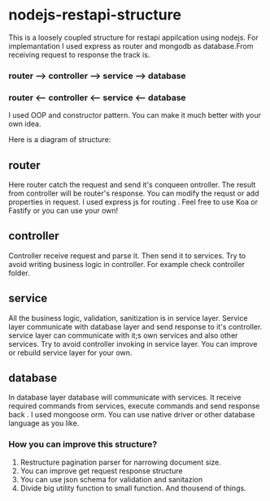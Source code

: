 # nodejs-restapi-structure

This is a loosely coupled structure for restapi appilcation using nodejs. For implemantation I used express as router and mongodb as database.From receiving request to response the track is.
### router --> controller --> service --> database
### router <-- controller <-- service <-- database

I used OOP and constructor pattern. You can make it much better with your own idea.

Here is a diagram of structure:

## router
Here router catch the request and send it's conqueen ontroller. The result from controller will be router's response. You can modify the requst or add properties in request. I used express js for routing . Feel free to use Koa or Fastify or you can use your own!


## controller
Controller receive request and parse it. Then send it to services. Try to avoid writing business logic in controller. For example check controller folder.

## service
All the business logic, validation, sanitization is in service layer. Service layer communicate with database layer and send response to it's controller. service layer can communicate with it;s own services and also other services. Try to avoid controller invoking in service layer. You can improve or rebuild service layer for your own.

## database
In database layer database will communicate with services. It receive required commands from services, execute commands and send response back . I used mongoose orm. You can use native driver or other database language as you like. 

### How you can improve this structure?
1. Restructure pagination parser for narrowing document size.
2. You can improve get request response structure
3. You can use json schema for validation and sanitazion 
4. Divide big utility function to small function. 
And thousend of things.
